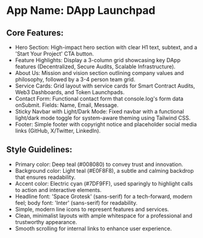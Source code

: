 # **App Name**: DApp Launchpad

## Core Features:

- Hero Section: High-impact hero section with clear H1 text, subtext, and a 'Start Your Project' CTA button.
- Feature Highlights: Display a 3-column grid showcasing key DApp features (Decentralized, Secure Audits, Scalable Infrastructure).
- About Us: Mission and vision section outlining company values and philosophy, followed by a 3-4 person team grid.
- Service Cards: Grid layout with service cards for Smart Contract Audits, Web3 Dashboards, and Token Launchpads.
- Contact Form: Functional contact form that console.log's form data onSubmit. Fields: Name, Email, Message.
- Sticky Navbar with Light/Dark Mode: Fixed navbar with a functional light/dark mode toggle for system-aware theming using Tailwind CSS.
- Footer: Simple footer with copyright notice and placeholder social media links (GitHub, X/Twitter, LinkedIn).

## Style Guidelines:

- Primary color: Deep teal (#008080) to convey trust and innovation.
- Background color: Light teal (#E0F8F8), a subtle and calming backdrop that ensures readability.
- Accent color: Electric cyan (#7DF9FF), used sparingly to highlight calls to action and interactive elements.
- Headline font: 'Space Grotesk' (sans-serif) for a tech-forward, modern feel; body font: 'Inter' (sans-serif) for readability.
- Simple, modern line icons to represent features and services.
- Clean, minimalist layouts with ample whitespace for a professional and trustworthy appearance.
- Smooth scrolling for internal links to enhance user experience.